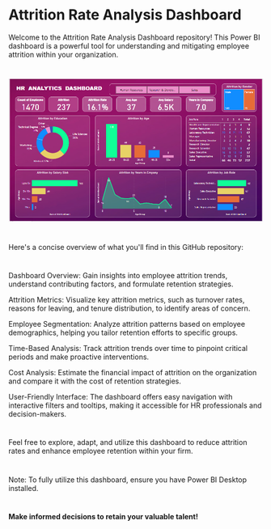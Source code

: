 # Attrition Rate Analysis Dashboard

Welcome to the Attrition Rate Analysis Dashboard repository! This Power BI dashboard is a powerful tool for understanding and mitigating employee attrition within your organization.
# 

<img src= "https://github.com/AnjliS/PowerBI_HR_Attrition_analytics_dashboard/blob/main/HR%20Analytics%20of%20attrition.png" alt="MLBC">

# 
Here's a concise overview of what you'll find in this GitHub repository:
# 
Dashboard Overview: Gain insights into employee attrition trends, understand contributing factors, and formulate retention strategies.

Attrition Metrics: Visualize key attrition metrics, such as turnover rates, reasons for leaving, and tenure distribution, to identify areas of concern.

Employee Segmentation: Analyze attrition patterns based on employee demographics, helping you tailor retention efforts to specific groups.

Time-Based Analysis: Track attrition trends over time to pinpoint critical periods and make proactive interventions.

Cost Analysis: Estimate the financial impact of attrition on the organization and compare it with the cost of retention strategies.

User-Friendly Interface: The dashboard offers easy navigation with interactive filters and tooltips, making it accessible for HR professionals and decision-makers.

# 
Feel free to explore, adapt, and utilize this dashboard to reduce attrition rates and enhance employee retention within your firm.
# 
Note: To fully utilize this dashboard, ensure you have Power BI Desktop installed.
# 
**Make informed decisions to retain your valuable talent!**






